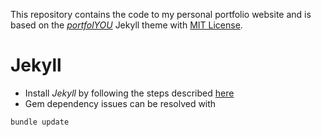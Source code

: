This repository contains the code to my personal portfolio website and is based on the [_portfolYOU_](https://youssefraafatnasry.github.io/portfolYOU) Jekyll theme with [MIT License](./LICENSE).

# Jekyll

* Install _Jekyll_ by following the steps described [here](https://jekyllrb.com/docs)
* Gem dependency issues can be resolved with

```bash
bundle update
```

